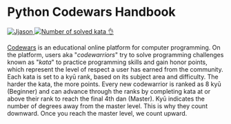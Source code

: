 # Python Codewars Handbook

<a href="https://www.codewars.com/users/Jjason">
      <img src="https://www.codewars.com/users/Jjason/badges/large?logo=false"
           title="Jjason">
   </a>
<a href="https://www.codewars.com">
      <img src="https://img.shields.io/badge/solved%20kata-403-red.svg"
           title="Number of solved kata 👌">
   </a>
   
 
[Codewars](https://www.codewars.com) is an educational online platform for computer programming. On the platform, users aka "*codewarriors*" try to solve programming challenges known as "*kata*" to practice programming skills and gain honor points, which represent the level of respect a user has earned from the community. Each kata is set to a kyū rank, based on its subject area and difficulty. The harder the kata, the more points. Every new codewarrior is ranked as 8 kyū (Beginner) and can advance through the ranks by completing kata at or above their rank to reach the final 4th dan (Master). Kyū indicates the number of degrees away from the master level. This is why they count downward. Once you reach the master level, we count upward.
